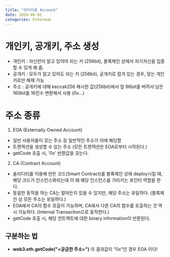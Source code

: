 ```yaml
---
title: "이더리움 Account"
date: 2020-06-02
categories: Ethereum
---
```


# 개인키, 공개키, 주소 생성
- 개인키 : 자신만이 알고 있어야 되는 키 (256bit), 블록체인 상에서 자기자신을 입증할 수 있게 해 줌.
- 공개키 : 모두가 알고 있어도 되는 키 (256bit), 공개키로 잠겨 있는 경우, 맞는 개인키로만 해제 가능
- 주소 : 공개키에 대해 keccak256 해시한 값(256bit)에서 앞 96bit를 버려서 남은 160bit를 16진수 변환해서 사용 (0x...)

# 주소 종류
1. EOA (Externally Owned Account)
- 일반 사용자들이 갖는 주소 등 일반적인 주소가 이에 해당함
- 트랜잭션을 생성할 수 있는 주소 (모든 트랜잭션은 EOA로부터 시작된다.)
- getCode 호출 시, '0x' 반환값을 갖는다.

2. CA (Contract Account)
- 솔리디티를 이용해 만든 코드(Smart Contract)를 블록체인 상에 deploy시킬 때, 해당 코드가 인스턴스화되는데 이 떄 해당 인스턴스를 가리키는 포인터 역할을 한다.
- 동일한 동작을 하는 CA는 얼마든지 있을 수 있지만, 해당 주소는 유일하다. (블록체인 상 모든 주소는 유일하다.)
- EOA에서 CA의 함수 호출이 가능하며, CA에서 다른 CA의 함수를 호출하는 것 역시 가능하다. (Internal Transaction으로 동작한다.)
- getCode 호출 시, 해당 컨트랙트에 대한 binary information이 반환된다.

## 구분하는 법
-  __web3.eth.getCode("<궁금한 주소>")__ 의 결과값이 "0x"인 경우 EOA 이다! 



